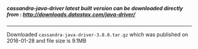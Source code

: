 ##### cassandra-java-driver latest built version can be downloaded directly from : http://downloads.datastax.com/java-driver/

---

Downloaded `cassandra-java-driver-3.0.0.tar.gz` which was published on 2016-01-28 and file size is 9.1MB
